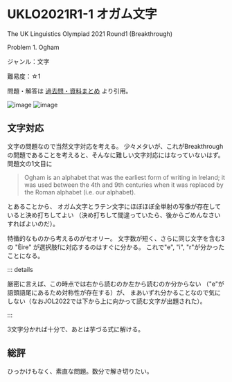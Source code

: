 # UKLO2021R1-1 オガム文字

The UK Linguistics Olympiad 2021 Round1 (Breakthrough)

Problem 1. Ogham 

ジャンル：文字

難易度：☆1

問題・解答は
[過去問・資料まとめ](https://iolingjapan.org/preparation/)
より引用。

![image](./problem1.jpg)
![image](./problem2.jpg)

## 文字対応

文字の問題なので当然文字対応を考える。
少々メタいが、これがBreakthroughの問題であることを考えると、そんなに難しい文字対応にはなっていないはず。
問題文の1文目に

> Ogham is an alphabet that was the earliest form of writing in Ireland;
> it was used between the 4th and 9th centuries when it was replaced by the Roman alphabet (i.e. our alphabet).

とあることから、
オガム文字とラテン文字にほぼほぼ全単射の写像が存在していると決め打ちしてよい
（決め打ちして間違っていたら、後からごめんなさいすればよいのだ）。

特徴的なものから考えるのがセオリー。
文字数が短く、さらに同じ文字を含む3の "Èire" が選択肢fに対応するのはすぐに分かる。
これで"e", "i", "r"が分かったことになる。

::: details

厳密に言えば、この時点では右から読むのか左から読むのか分からない
（"e"が語頭語尾にあるため対称性が存在する）が、
まあいずれ分かることなので気にしない（なおJOL2022では下から上に向かって読む文字が出題された）。

:::

3文字分かれば十分で、あとは芋づる式に解ける。

## 総評

ひっかけもなく、素直な問題。数分で解き切りたい。
